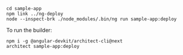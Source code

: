 
```
cd sample-app
npm link ../ng-deploy
node --inspect-brk ./node_modules/.bin/ng run sample-app:deploy
```

To run the builder:

```
npm i -g @angular-devkit/architect-cli@next
architect sample-app:deploy
```

